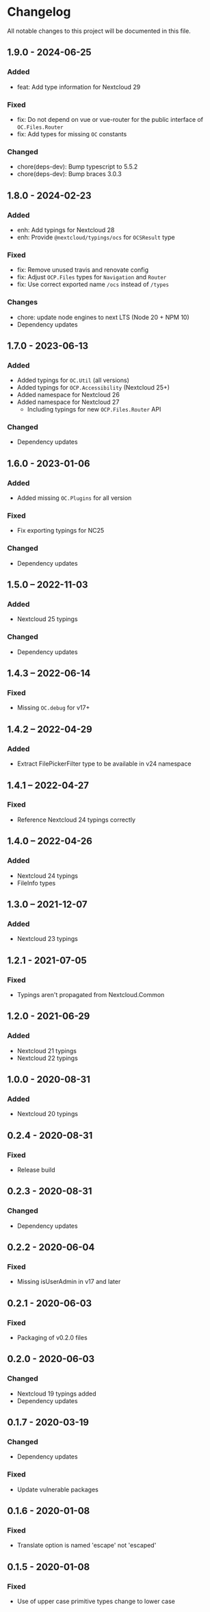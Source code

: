 # Changelog

All notable changes to this project will be documented in this file.

## 1.9.0 - 2024-06-25
### Added
* feat: Add type information for Nextcloud 29

### Fixed
* fix: Do not depend on vue or vue-router for the public interface of `OC.Files.Router`
* fix: Add types for missing `OC` constants

### Changed
* chore(deps-dev): Bump typescript to 5.5.2
* chore(deps-dev): Bump braces 3.0.3

## 1.8.0 - 2024-02-23
### Added
* enh: Add typings for Nextcloud 28
* enh: Provide `@nextcloud/typings/ocs` for `OCSResult` type

### Fixed
* fix: Remove unused travis and renovate config
* fix: Adjust `OCP.Files` types for `Navigation` and `Router`
* fix: Use correct exported name `/ocs` instead of `/types`

### Changes
* chore: update node engines to next LTS (Node 20 + NPM 10)
* Dependency updates

## 1.7.0 - 2023-06-13
### Added
- Added typings for `OC.Util` (all versions)
- Added typings for `OCP.Accessibility` (Nextcloud 25+)
- Added namespace for Nextcloud 26
- Added namespace for Nextcloud 27
  - Including typings for new `OCP.Files.Router` API
### Changed
- Dependency updates

## 1.6.0 - 2023-01-06
### Added
- Added missing `OC.Plugins` for all version
### Fixed
- Fix exporting typings for NC25
### Changed
- Dependency updates

## 1.5.0 – 2022-11-03
### Added
- Nextcloud 25 typings
### Changed
- Dependency updates

## 1.4.3 – 2022-06-14
### Fixed
- Missing `OC.debug` for v17+

## 1.4.2 – 2022-04-29
### Added
- Extract FilePickerFilter type to be available in v24 namespace

## 1.4.1 – 2022-04-27
### Fixed
- Reference Nextcloud 24 typings correctly

## 1.4.0 – 2022-04-26
### Added
- Nextcloud 24 typings
- FileInfo types

## 1.3.0 – 2021-12-07
### Added
- Nextcloud 23 typings

## 1.2.1 - 2021-07-05
### Fixed
- Typings aren't propagated from Nextcloud.Common

## 1.2.0 - 2021-06-29
### Added
- Nextcloud 21 typings
- Nextcloud 22 typings

## 1.0.0 - 2020-08-31
### Added
- Nextcloud 20 typings

## 0.2.4 - 2020-08-31
### Fixed
- Release build

## 0.2.3 - 2020-08-31
### Changed
- Dependency updates

## 0.2.2 - 2020-06-04
### Fixed
- Missing isUserAdmin in v17 and later

## 0.2.1 - 2020-06-03
### Fixed
- Packaging of v0.2.0 files

## 0.2.0 - 2020-06-03
### Changed
- Nextcloud 19 typings added
- Dependency updates

## 0.1.7 - 2020-03-19
### Changed
- Dependency updates
### Fixed
- Update vulnerable packages

## 0.1.6 - 2020-01-08
### Fixed
- Translate option is named 'escape' not 'escaped'

## 0.1.5 - 2020-01-08
### Fixed
- Use of upper case primitive types change to lower case
